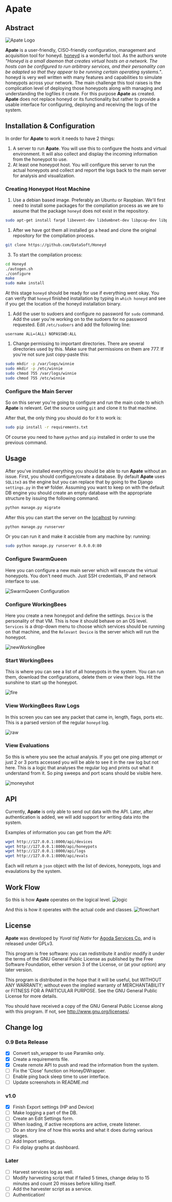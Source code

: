 # Apate

## Abstract
![Apate Logo](https://github.com/ytisf/apate/raw/master/docs/logos/logo.jpg "Apate Logo")

**Apate** is a user-friendly, CISO-friendly configuration, management and acquisition tool for honeyd. [honeyd](http://www.honeyd.org/index.php) is a wonderful tool. As the authors wrote *"Honeyd is a small daemon that creates virtual hosts on a network. The hosts can be configured to run arbitrary services, and their personality can be adapted so that they appear to be running certain operating systems."*. honeyd is very well written with many features and capabilities to simulate honeypots across your network. The main challenge this tool raises is the complication level of deploying those honeypots along with managing and understanding the logfiles it create.
For this purpose **Apate** as created. **Apate** does not replace honeyd or its functionality but rather to provide a usable interface for configuring, deploying and receiving the logs of the system.

## Installation & Configuration
In order for **Apate** to work it needs to have 2 things:
  1. A server to run **Apate**.
     You will use this to configure the hosts and virtual environment. It will also collect and display the incoming information from the honeypot to use.
  1. At least one honeypot host.
     You will configure this server to run the actual honeypots and collect and report the logs back to the main server for analysis and visualization.

### Creating Honeypot Host Machine
 1. Use a debian based image. Preferably an Ubuntu or Raspbian. We'll first need to install some packages for the compilation process as we are to assume that the package `honeyd` does not exist in the repository.

 ```bash
 sudo apt-get install farpd libevent-dev libdumbnet-dev libpcap-dev libpcre3-dev libedit-dev bison flex libtool automake1.11 git zlib1g-dev openssh-server
 ```

 1. After we have got them all installed go a head and clone the original repository for the compilation process.

 ```bash
 git clone https://github.com/DataSoft/Honeyd
 ```

 3. To start the compilation process:
 ```bash
 cd Honeyd
 ./autogen.sh
 ./configure
 make
 sudo make install
 ```

 At this stage `honeyd` should be ready for use if everything went okay. You can verify that `honeyd` finished installation by typing in `which honeyd` and see if you get the location of the honeyd installation binary.

 1. Add the user to sudoers and configure no password for `sudo` command. Add the user you're working on to the sudoers for no password requested. Edit `/etc/sudoers` and add the following line:

 `username ALL=(ALL) NOPASSWD:ALL`


 1. Change permissing to important directories. There are several directories used by this. Make sure that permissions on them are 777.  If you're not sure just copy-paste this:
 ```bash
 sudo mkdir -p /var/logs/winnie
 sudo mkdir -p /etc/winnie
 sudo chmod 755 /var/logs/winnie
 sudo chmod 755 /etc/winnie
 ```

### Configure the Main Server
So on this server you're going to configure and run the main code to which **Apate** is relevant. Get the source using `git` and clone it to that machine.

After that, the only thing you should do for it to work is:
```bash
sudo pip install -r requirements.txt
```

Of course you need to have `python` and `pip` installed in order to use the previous command.


## Usage
After you've installed everything you should be able to run **Apate** without an issue. First, you should configure/create a database. By default **Apate** uses `SQLite3` as the engine but you can replace that by going to the Django `settings.py` in the `WP` folder.
Assuming you want to keep on with the default DB engine you should create an empty database with the appropriate structure by issuing the following command.
```bash
python manage.py migrate
```
After this you can start the server on the [localhost](http://127.0.0.1:8000) by running:
```bash
python manage.py runserver
```
Or you can run it and make it accisble from any machine by:
running:
```bash
sudo python manage.py runserver 0.0.0.0:80
```

### Configure SwarmQueen
Here you can configure a new main server which will execute the virtual honeypots. You don't need much. Just SSH credentials, IP and network interface to use.

![SwarmQueen Configuration](https://github.com/ytisf/apate/raw/master/docs/screenshots/newServer.jpg "SwarmQueen Configuration")

### Configure WorkingBees
Here you create a new honeypot and define the settings. `Device` is the personality of that VM. This is how it should behave on an OS level. `Services` is a drop-down menu to choose which services should be running on that machine, and the `Relevant Device` is the server which will run the honeypot.

![newWorkingBee](https://github.com/ytisf/apate/raw/master/docs/screenshots/newHoneypot.jpg "Configure a new WorkingBee")

### Start WorkingBees
This is where you can see a list of all honeypots in the system. You can run them, download the configurations, delete them or view their logs. Hit the sunshine to start up the honeypot.

![fire](https://github.com/ytisf/apate/raw/master/docs/screenshots/startHoneypot.jpg "Fire It 'up")

### View WorkingBees Raw Logs
In this screen you can see any packet that came in, length, flags, ports etc. This is a parsed version of the regular `honeyd` log.

![raw](https://github.com/ytisf/apate/raw/master/docs/screenshots/listLogs.jpg "raw")

### View Evaluations
So this is where you see the actual analysis. If you get one ping attempt or just 2 or 3 ports accessed you will be able to see it in the raw log but not here. This is a logic that analyses the regular log and prints out what it understand from it. So ping sweeps and port scans should be visible here.

![moneyshot](https://github.com/ytisf/apate/raw/master/docs/screenshots/listEvents.jpg "moneyshot")


## API

Currently, **Apate** is only able to send out data with the API. Later, after authentication is added, we will add support for writing data into the system.

Examples of information you can get from the API:
```bash
wget http://127.0.0.1:8000/api/devices
wget http://127.0.0.1:8000/api/honeypots
wget http://127.0.0.1:8000/api/logs
wget http://127.0.0.1:8000/api/evals
```
Each will return a `json` object with the list of devices, honeypots, logs and evaulations by the system.


## Work Flow

So this is how **Apate** operates on the logical level.
![logic](https://github.com/ytisf/apate/raw/master/docs/logic.svg "Logic")

And this is how it operates with the actual code and classes.
![flowchart](https://github.com/ytisf/apate/raw/master/docs/internals.svg "internals")


## License

**Apate** was developed by *Yuval tisf Nativ* for [Agoda Services Co.](https://www.agoda.com) and is released under GPLv3.

This program is free software: you can redistribute it and/or modify it under the terms of the GNU General Public License as published by the Free Software Foundation, either version 3 of the License, or (at your option) any later version.

This program is distributed in the hope that it will be useful, but WITHOUT ANY WARRANTY; without even the implied warranty of MERCHANTABILITY or FITNESS FOR A PARTICULAR PURPOSE.  See the GNU General Public License for more details.

You should have received a copy of the GNU General Public License along with this program.  If not, see <http://www.gnu.org/licenses/>.


## Change log

### 0.9 Beta Release
- [x] Convert ssh_wrapper to use Paramiko only.
- [x] Create a requirements file.
- [x] Create remote API to push and read the information from the system.
- [ ] Fix the 'Close' function on HoneyDWrapper.
- [ ] Enable ping back sleep time to user interface.
- [ ] Update screenshots in README.md

### v1.0
- [x] Finish Export settings (HP and Device)
- [ ] Make logging a part of the DB.
- [ ] Create an Edit Settings form.
- [ ] When loading, if active receptions are active, create listener.
- [ ] Do an story line of how this works and what it does during various stages.
- [ ] Add Import settings.
- [ ] Fix diplay graphs at dashboard.

### Later
- [ ] Harvest services log as well.
- [ ] Modify harvesting script that if failed 5 times, change delay to 15 minutes and count 20 misses before killing itself.
- [ ] Add the harvester script as a service.
- [ ] Authentication!
